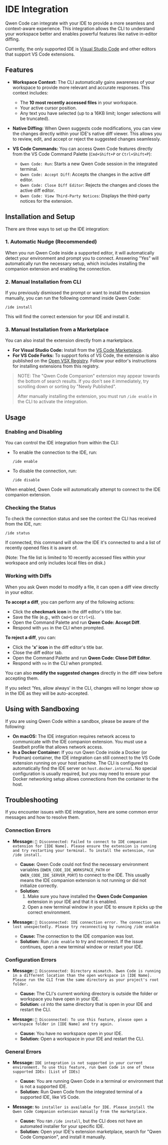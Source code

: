 # IDE Integration

Qwen Code can integrate with your IDE to provide a more seamless and context-aware experience. This integration allows the CLI to understand your workspace better and enables powerful features like native in-editor diffing.

Currently, the only supported IDE is [Visual Studio Code](https://code.visualstudio.com/) and other editors that support VS Code extensions.

## Features

- **Workspace Context:** The CLI automatically gains awareness of your workspace to provide more relevant and accurate responses. This context includes:
  - The **10 most recently accessed files** in your workspace.
  - Your active cursor position.
  - Any text you have selected (up to a 16KB limit; longer selections will be truncated).

- **Native Diffing:** When Qwen suggests code modifications, you can view the changes directly within your IDE's native diff viewer. This allows you to review, edit, and accept or reject the suggested changes seamlessly.

- **VS Code Commands:** You can access Qwen Code features directly from the VS Code Command Palette (`Cmd+Shift+P` or `Ctrl+Shift+P`):
  - `Qwen Code: Run`: Starts a new Qwen Code session in the integrated terminal.
  - `Qwen Code: Accept Diff`: Accepts the changes in the active diff editor.
  - `Qwen Code: Close Diff Editor`: Rejects the changes and closes the active diff editor.
  - `Qwen Code: View Third-Party Notices`: Displays the third-party notices for the extension.

## Installation and Setup

There are three ways to set up the IDE integration:

### 1. Automatic Nudge (Recommended)

When you run Qwen Code inside a supported editor, it will automatically detect your environment and prompt you to connect. Answering "Yes" will automatically run the necessary setup, which includes installing the companion extension and enabling the connection.

### 2. Manual Installation from CLI

If you previously dismissed the prompt or want to install the extension manually, you can run the following command inside Qwen Code:

```
/ide install
```

This will find the correct extension for your IDE and install it.

### 3. Manual Installation from a Marketplace

You can also install the extension directly from a marketplace.

- **For Visual Studio Code:** Install from the [VS Code Marketplace](https://marketplace.visualstudio.com/items?itemName=qwenlm.qwen-code-vscode-ide-companion).
- **For VS Code Forks:** To support forks of VS Code, the extension is also published on the [Open VSX Registry](https://open-vsx.org/extension/qwenlm/qwen-code-vscode-ide-companion). Follow your editor's instructions for installing extensions from this registry.

> NOTE:
> The "Qwen Code Companion" extension may appear towards the bottom of search results. If you don't see it immediately, try scrolling down or sorting by "Newly Published".
>
> After manually installing the extension, you must run `/ide enable` in the CLI to activate the integration.

## Usage

### Enabling and Disabling

You can control the IDE integration from within the CLI:

- To enable the connection to the IDE, run:
  ```
  /ide enable
  ```
- To disable the connection, run:
  ```
  /ide disable
  ```

When enabled, Qwen Code will automatically attempt to connect to the IDE companion extension.

### Checking the Status

To check the connection status and see the context the CLI has received from the IDE, run:

```
/ide status
```

If connected, this command will show the IDE it's connected to and a list of recently opened files it is aware of.

(Note: The file list is limited to 10 recently accessed files within your workspace and only includes local files on disk.)

### Working with Diffs

When you ask Qwen model to modify a file, it can open a diff view directly in your editor.

**To accept a diff**, you can perform any of the following actions:

- Click the **checkmark icon** in the diff editor's title bar.
- Save the file (e.g., with `Cmd+S` or `Ctrl+S`).
- Open the Command Palette and run **Qwen Code: Accept Diff**.
- Respond with `yes` in the CLI when prompted.

**To reject a diff**, you can:

- Click the **'x' icon** in the diff editor's title bar.
- Close the diff editor tab.
- Open the Command Palette and run **Qwen Code: Close Diff Editor**.
- Respond with `no` in the CLI when prompted.

You can also **modify the suggested changes** directly in the diff view before accepting them.

If you select ‘Yes, allow always’ in the CLI, changes will no longer show up in the IDE as they will be auto-accepted.

## Using with Sandboxing

If you are using Qwen Code within a sandbox, please be aware of the following:

- **On macOS:** The IDE integration requires network access to communicate with the IDE companion extension. You must use a Seatbelt profile that allows network access.
- **In a Docker Container:** If you run Qwen Code inside a Docker (or Podman) container, the IDE integration can still connect to the VS Code extension running on your host machine. The CLI is configured to automatically find the IDE server on `host.docker.internal`. No special configuration is usually required, but you may need to ensure your Docker networking setup allows connections from the container to the host.

## Troubleshooting

If you encounter issues with IDE integration, here are some common error messages and how to resolve them.

### Connection Errors

- **Message:** `🔴 Disconnected: Failed to connect to IDE companion extension for [IDE Name]. Please ensure the extension is running and try restarting your terminal. To install the extension, run /ide install.`
  - **Cause:** Qwen Code could not find the necessary environment variables (`QWEN_CODE_IDE_WORKSPACE_PATH` or `QWEN_CODE_IDE_SERVER_PORT`) to connect to the IDE. This usually means the IDE companion extension is not running or did not initialize correctly.
  - **Solution:**
    1.  Make sure you have installed the **Qwen Code Companion** extension in your IDE and that it is enabled.
    2.  Open a new terminal window in your IDE to ensure it picks up the correct environment.

- **Message:** `🔴 Disconnected: IDE connection error. The connection was lost unexpectedly. Please try reconnecting by running /ide enable`
  - **Cause:** The connection to the IDE companion was lost.
  - **Solution:** Run `/ide enable` to try and reconnect. If the issue continues, open a new terminal window or restart your IDE.

### Configuration Errors

- **Message:** `🔴 Disconnected: Directory mismatch. Qwen Code is running in a different location than the open workspace in [IDE Name]. Please run the CLI from the same directory as your project's root folder.`
  - **Cause:** The CLI's current working directory is outside the folder or workspace you have open in your IDE.
  - **Solution:** `cd` into the same directory that is open in your IDE and restart the CLI.

- **Message:** `🔴 Disconnected: To use this feature, please open a workspace folder in [IDE Name] and try again.`
  - **Cause:** You have no workspace open in your IDE.
  - **Solution:** Open a workspace in your IDE and restart the CLI.

### General Errors

- **Message:** `IDE integration is not supported in your current environment. To use this feature, run Qwen Code in one of these supported IDEs: [List of IDEs]`
  - **Cause:** You are running Qwen Code in a terminal or environment that is not a supported IDE.
  - **Solution:** Run Qwen Code from the integrated terminal of a supported IDE, like VS Code.

- **Message:** `No installer is available for IDE. Please install the Qwen Code Companion extension manually from the marketplace.`
  - **Cause:** You ran `/ide install`, but the CLI does not have an automated installer for your specific IDE.
  - **Solution:** Open your IDE's extension marketplace, search for "Qwen Code Companion", and install it manually.
